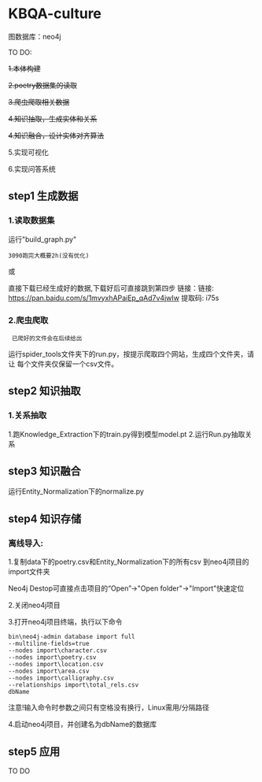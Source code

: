# KBQA-culture
图数据库：neo4j

TO DO:

~~1.本体构建~~

~~2.poetry数据集的读取~~

~~3.爬虫爬取相关数据~~

~~4.知识抽取，生成实体和关系~~

~~4.知识融合，设计实体对齐算法~~

5.实现可视化

6.实现问答系统


## step1 生成数据
### 1.读取数据集
运行"build_graph.py"

```3090跑完大概要2h(没有优化)```

或

直接下载已经生成好的数据,下载好后可直接跳到第四步
链接：链接: https://pan.baidu.com/s/1mvyxhAPaiEp_qAd7v4jwIw 提取码: i75s 

### 2.爬虫爬取

``` 已爬好的文件会在后续给出```

运行spider_tools文件夹下的run.py，按提示爬取四个网站，生成四个文件夹，请让
每个文件夹仅保留一个csv文件。

## step2 知识抽取
### 1.关系抽取
1.跑Knowledge_Extraction下的train.py得到模型model.pt
2.运行Run.py抽取关系
## step3 知识融合
运行Entity_Normalization下的normalize.py
## step4 知识存储

### 离线导入:
1.复制data下的poetry.csv和Entity_Normalization下的所有csv
到neo4j项目的import文件夹

  Neo4j Destop可直接点击项目的“Open”->"Open folder"->"Import"快速定位
  
2.关闭neo4j项目

3.打开neo4j项目终端，执行以下命令
```angular2html
bin\neo4j-admin database import full
--multiline-fields=true
--nodes import\character.csv 
--nodes import\poetry.csv 
--nodes import\location.csv
--nodes import\area.csv
--nodes import\calligraphy.csv
--relationships import\total_rels.csv
dbName
```

注意!输入命令时参数之间只有空格没有换行，Linux需用/分隔路径

4.启动neo4j项目，并创建名为dbName的数据库
## step5 应用
TO DO